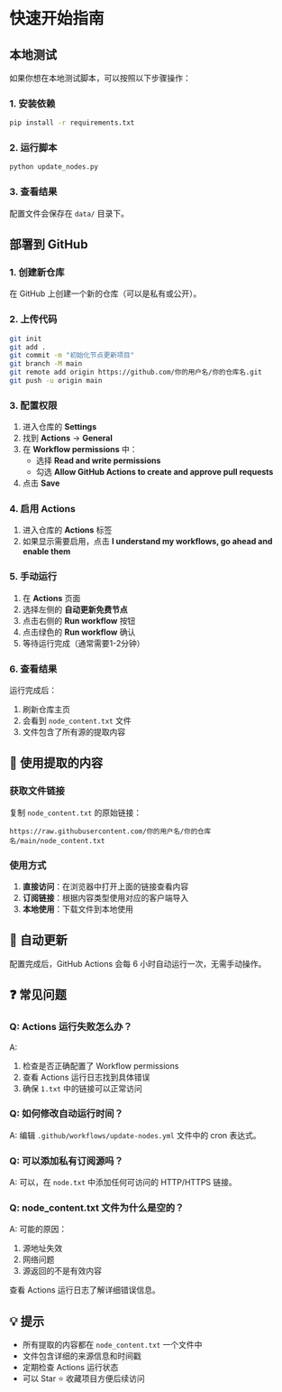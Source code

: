 # 快速开始指南

## 本地测试

如果你想在本地测试脚本，可以按照以下步骤操作：

### 1. 安装依赖

```bash
pip install -r requirements.txt
```

### 2. 运行脚本

```bash
python update_nodes.py
```

### 3. 查看结果

配置文件会保存在 `data/` 目录下。

## 部署到 GitHub

### 1. 创建新仓库

在 GitHub 上创建一个新的仓库（可以是私有或公开）。

### 2. 上传代码

```bash
git init
git add .
git commit -m "初始化节点更新项目"
git branch -M main
git remote add origin https://github.com/你的用户名/你的仓库名.git
git push -u origin main
```

### 3. 配置权限

1. 进入仓库的 **Settings**
2. 找到 **Actions** → **General**
3. 在 **Workflow permissions** 中：
   - 选择 **Read and write permissions**
   - 勾选 **Allow GitHub Actions to create and approve pull requests**
4. 点击 **Save**

### 4. 启用 Actions

1. 进入仓库的 **Actions** 标签
2. 如果显示需要启用，点击 **I understand my workflows, go ahead and enable them**

### 5. 手动运行

1. 在 **Actions** 页面
2. 选择左侧的 **自动更新免费节点**
3. 点击右侧的 **Run workflow** 按钮
4. 点击绿色的 **Run workflow** 确认
5. 等待运行完成（通常需要1-2分钟）

### 6. 查看结果

运行完成后：
1. 刷新仓库主页
2. 会看到 `node_content.txt` 文件
3. 文件包含了所有源的提取内容

## 📱 使用提取的内容

### 获取文件链接

复制 `node_content.txt` 的原始链接：
```
https://raw.githubusercontent.com/你的用户名/你的仓库名/main/node_content.txt
```

### 使用方式

1. **直接访问**：在浏览器中打开上面的链接查看内容
2. **订阅链接**：根据内容类型使用对应的客户端导入
3. **本地使用**：下载文件到本地使用

## 🔄 自动更新

配置完成后，GitHub Actions 会每 6 小时自动运行一次，无需手动操作。

## ❓ 常见问题

### Q: Actions 运行失败怎么办？

A: 
1. 检查是否正确配置了 Workflow permissions
2. 查看 Actions 运行日志找到具体错误
3. 确保 `1.txt` 中的链接可以正常访问

### Q: 如何修改自动运行时间？

A: 编辑 `.github/workflows/update-nodes.yml` 文件中的 cron 表达式。

### Q: 可以添加私有订阅源吗？

A: 可以，在 `node.txt` 中添加任何可访问的 HTTP/HTTPS 链接。

### Q: node_content.txt 文件为什么是空的？

A: 可能的原因：
1. 源地址失效
2. 网络问题
3. 源返回的不是有效内容

查看 Actions 运行日志了解详细错误信息。

## 💡 提示

- 所有提取的内容都在 `node_content.txt` 一个文件中
- 文件包含详细的来源信息和时间戳
- 定期检查 Actions 运行状态
- 可以 Star ⭐ 收藏项目方便后续访问

